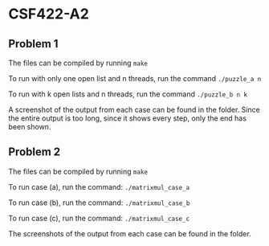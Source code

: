 # CSF422-A2

## Problem 1
The files can be compiled by running `make`

To run with only one open list and n threads, run the command `./puzzle_a n`

To run with k open lists and n threads, run the command `./puzzle_b n k`

A screenshot of the output from each case can be found in the folder. Since the entire output is too long, since it shows every step, only the end has been shown.

## Problem 2
The files can be compiled by running `make`

To run case (a), run the command: `./matrixmul_case_a`

To run case (b), run the command: `./matrixmul_case_b`

To run case (c), run the command: `./matrixmul_case_c`

The screenshots of the output from each case can be found in the folder.
